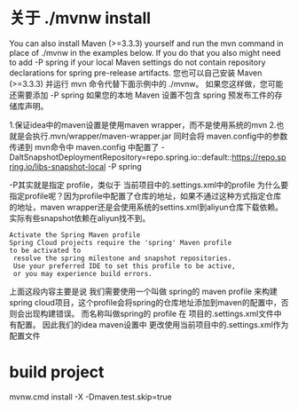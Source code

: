 
# 关于 ./mvnw install
You can also install Maven (>=3.3.3) yourself and run the mvn command in place of ./mvnw in the examples below. If you do that you also might need to add -P spring if your local Maven settings do not contain repository declarations for spring pre-release artifacts.
您也可以自己安装 Maven (>=3.3.3) 并运行 mvn 命令代替下面示例中的 ./mvnw。 如果您这样做，您可能还需要添加 -P spring 如果您的本地 Maven 设置不包含 spring 预发布工件的存储库声明。

1.保证idea中的maven设置是使用maven wrapper，而不是使用系统的mvn
2.也就是会执行.mvn/wrapper/maven-wrapper.jar 同时会将 maven.config中的参数传递到 mvn命令中
maven.config 中配置了
-DaltSnapshotDeploymentRepository=repo.spring.io::default::https://repo.spring.io/libs-snapshot-local -P spring

-P其实就是指定 profile，类似于 当前项目中的.settings.xml中的profile
为什么要指定profile呢？因为profile中配置了仓库的地址，如果不通过这种方式指定仓库的地址，maven wrapper还是会使用系统的settins.xml到aliyun仓库下载依赖。实际有些snapshot依赖在aliyun找不到。


```agsl
Activate the Spring Maven profile
Spring Cloud projects require the 'spring' Maven profile 
to be activated to
 resolve the spring milestone and snapshot repositories. 
 Use your preferred IDE to set this profile to be active, 
 or you may experience build errors.
```
上面这段内容主要是说 我们需要使用一个叫做 spring的 maven profile 来构建spring cloud项目，这个profile会将spring的仓库地址添加到maven的配置中，否则会出现构建错误。
而名称叫做spring的 profile 在 项目的.settings.xml文件中有配置。 因此我们的idea maven设置中 更改使用当前项目中的.settings.xml作为配置文件


# build project 
mvnw.cmd install -X -Dmaven.test.skip=true
